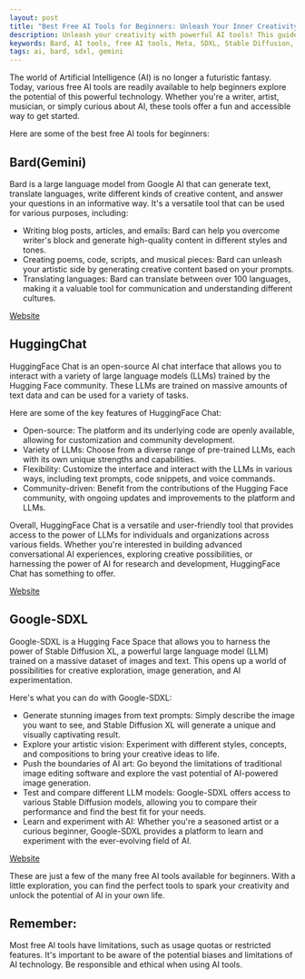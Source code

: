 ```yaml
---
layout: post
title: "Best Free AI Tools for Beginners: Unleash Your Inner Creativity"
description: Unleash your creativity with powerful AI tools! This guide explores the best free AI resources for beginners, including Bard, Imagine.meta.com, RunwayML, and more. Learn how to generate text, images, music, and more - all for free!
keywords: Bard, AI tools, free AI tools, Meta, SDXL, Stable Diffusion, Text2img
tags: ai, bard, sdxl, gemini
---
```


The world of Artificial Intelligence (AI) is no longer a futuristic
fantasy. Today, various free AI tools are readily available to help
beginners explore the potential of this powerful technology. Whether
you\'re a writer, artist, musician, or simply curious about AI, these
tools offer a fun and accessible way to get started.

Here are some of the best free AI tools for beginners:

## Bard(Gemini)

Bard is a large language model from Google AI that can generate text,
translate languages, write different kinds of creative content, and
answer your questions in an informative way. It\'s a versatile tool that
can be used for various purposes, including:

-   Writing blog posts, articles, and emails: Bard can help you overcome
    writer\'s block and generate high-quality content in different
    styles and tones.
-   Creating poems, code, scripts, and musical pieces: Bard can unleash
    your artistic side by generating creative content based on your
    prompts.
-   Translating languages: Bard can translate between over 100
    languages, making it a valuable tool for communication and
    understanding different cultures.

[Website](https://bard.google.com)

## HuggingChat

HuggingFace Chat is an open-source AI chat interface that allows you to
interact with a variety of large language models (LLMs) trained by the
Hugging Face community. These LLMs are trained on massive amounts of
text data and can be used for a variety of tasks.

Here are some of the key features of HuggingFace Chat:

-   Open-source: The platform and its underlying code are openly
    available, allowing for customization and community development.
-   Variety of LLMs: Choose from a diverse range of pre-trained LLMs,
    each with its own unique strengths and capabilities.
-   Flexibility: Customize the interface and interact with the LLMs in
    various ways, including text prompts, code snippets, and voice
    commands.
-   Community-driven: Benefit from the contributions of the Hugging Face
    community, with ongoing updates and improvements to the platform and
    LLMs.

Overall, HuggingFace Chat is a versatile and user-friendly tool that
provides access to the power of LLMs for individuals and organizations
across various fields. Whether you\'re interested in building advanced
conversational AI experiences, exploring creative possibilities, or
harnessing the power of AI for research and development, HuggingFace
Chat has something to offer.

[Website](https://huggingface.co/chat)

## Google-SDXL

Google-SDXL is a Hugging Face Space that allows you to harness the power
of Stable Diffusion XL, a powerful large language model (LLM) trained on
a massive dataset of images and text. This opens up a world of
possibilities for creative exploration, image generation, and AI
experimentation.

Here\'s what you can do with Google-SDXL:

-   Generate stunning images from text prompts: Simply describe the
    image you want to see, and Stable Diffusion XL will generate a
    unique and visually captivating result.
-   Explore your artistic vision: Experiment with different styles,
    concepts, and compositions to bring your creative ideas to life.
-   Push the boundaries of AI art: Go beyond the limitations of
    traditional image editing software and explore the vast potential of
    AI-powered image generation.
-   Test and compare different LLM models: Google-SDXL offers access to
    various Stable Diffusion models, allowing you to compare their
    performance and find the best fit for your needs.
-   Learn and experiment with AI: Whether you\'re a seasoned artist or a
    curious beginner, Google-SDXL provides a platform to learn and
    experiment with the ever-evolving field of AI.

[Website](https://google-sdxl.hf.space/)

These are just a few of the many free AI tools available for beginners.
With a little exploration, you can find the perfect tools to spark your
creativity and unlock the potential of AI in your own life.

## Remember:

Most free AI tools have limitations, such as usage quotas or restricted
features. It\'s important to be aware of the potential biases and
limitations of AI technology. Be responsible and ethical when using AI
tools.
